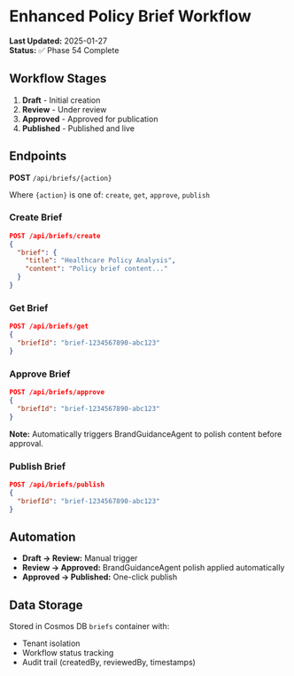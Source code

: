 # Enhanced Policy Brief Workflow

**Last Updated:** 2025-01-27  
**Status:** ✅ Phase 54 Complete

## Workflow Stages

1. **Draft** - Initial creation
2. **Review** - Under review
3. **Approved** - Approved for publication
4. **Published** - Published and live

## Endpoints

**POST** `/api/briefs/{action}`

Where `{action}` is one of: `create`, `get`, `approve`, `publish`

### Create Brief

```json
POST /api/briefs/create
{
  "brief": {
    "title": "Healthcare Policy Analysis",
    "content": "Policy brief content..."
  }
}
```

### Get Brief

```json
POST /api/briefs/get
{
  "briefId": "brief-1234567890-abc123"
}
```

### Approve Brief

```json
POST /api/briefs/approve
{
  "briefId": "brief-1234567890-abc123"
}
```

**Note:** Automatically triggers BrandGuidanceAgent to polish content before approval.

### Publish Brief

```json
POST /api/briefs/publish
{
  "briefId": "brief-1234567890-abc123"
}
```

## Automation

- **Draft → Review:** Manual trigger
- **Review → Approved:** BrandGuidanceAgent polish applied automatically
- **Approved → Published:** One-click publish

## Data Storage

Stored in Cosmos DB `briefs` container with:

- Tenant isolation
- Workflow status tracking
- Audit trail (createdBy, reviewedBy, timestamps)

